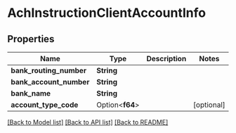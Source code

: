 # AchInstructionClientAccountInfo

## Properties

Name | Type | Description | Notes
------------ | ------------- | ------------- | -------------
**bank_routing_number** | **String** |  | 
**bank_account_number** | **String** |  | 
**bank_name** | **String** |  | 
**account_type_code** | Option<**f64**> |  | [optional]

[[Back to Model list]](../README.md#documentation-for-models) [[Back to API list]](../README.md#documentation-for-api-endpoints) [[Back to README]](../README.md)


